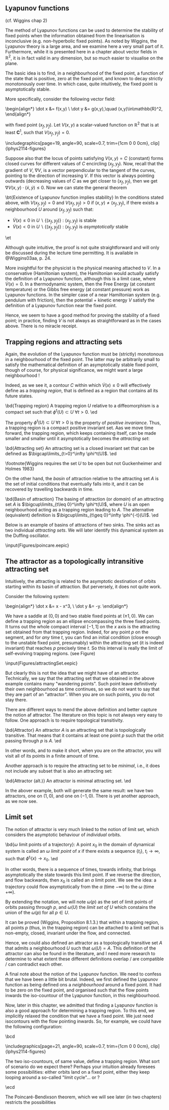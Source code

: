 
## Lyapunov functions

(cf. Wiggins chap 2)

The method of Lyapunov functions can be used to determine the stability of fixed points when the information obtained from the linearisation is inconclusive (e.g. non-hyperbolic fixed points). As noted by Wiggins, the Lyapunov theory is a large area, and we examine here a very small part of it. Furthermore, while it is presented here in a chapter about vector fields in $\mathbb{R}^2$, it is in fact valid in any dimension, but so much easier to visualise on the plane. 

The basic idea is to find, in a neighbourhood of the fixed point, a function of the state that is positive, zero at the fixed point, and known to decay strictly monotonously over time. In which case, quite intuitively, the fixed point is asymptotically stable. 

More specifically, consider the following vector field: 

\begin{align*}
\dot x &= f(x,y) \\
\dot y &= g(x,y),\quad (x,y)\in\mathbb{R}^2,
\end{align*}

with fixed point $(x_f,y_f)$. Let $V(x,y)$ a scalar-valued function on $\mathbb{R}^2$ that is at least $\mathbf{C}^1$, such that $V(x_f,y_f)=0$.


\includegraphics[page=19, angle=90, scale=0.7, trim={1cm 0 0 0cm}, clip]{lphys2114-figures}

Suppose also that the locus of points satisfying $V(x,y)=C$ (constant) forms closed curves for different values of $C$ encircling $(x_f,y_f)$. Now, recall that the gradient of $V$, $\nabla V$, is a vector perpendicular to the tangent of the curves, pointing to the direction of increasing $V$. If this vector is always pointing outwards (decreasing values of $C$ as we get closer to $(x_f,y_f)$, then we get $\nabla V(x,y)\cdot (\dot x, \dot y) \leq 0$. Now we can state the general theorem

\bt{Existence of Lyapunov function implies stability}
In the conditions stated above, with $V(x_f,y_f) = 0$ and $V(x_f,y_f) > 0$ if $(x,y)\neq(x_f,y_f)$, if there exists a neighbourhood $U$ around $(x_f,y_f)$ such that:

- $\dot V(x) \leq 0$ in  $U\backslash \{(x_f,y_f)\}$ : $(x_f,y_f)$ is stable
- $\dot V(x) < 0$ in  $U \backslash \{(x_f,y_f)\}$ : $(x_f,y_f)$ is _asymptotically_ stable
 
\et 

Although quite intuitive, the proof is not quite straightforward and will only be discussed during the lecture time permitting. It is available in @Wiggins03aa, p. 24. 

More insightful for the physicist is the physical meaning attached to $V$. In a conservative (Hamiltonian system), the Hamiltonian would actually satisfy the definition of a Lyapunov function, although this is a limit case, where $\dot V(x)=0$. In a thermodynamic system, then the Free Energy (at constant temperature) or the Gibbs free energy (at constant pressure) work as Lyapunov functions. In the simpler case of a near Hamiltonian system (e.g. pendulum with friction), then the potential + kinetic energy $V$ satisfy the definition of a Lyapunov function near the fixed point. 


Hence, we seem to have a good method for proving the stability of a fixed point; in practice, finding $V$ is not always as straightforward as in the cases above. There is no miracle receipt. 

## Trapping regions and attracting sets

Again, the evolution of the Lyapunov function must be (strictly) monotonous in a neighbourhood of the fixed point. The latter may be arbitrarily small to satisfy the mathematical definition of an asymptotically stable fixed point, though of course, for physical significance, we might want a large neighbourhood !

Indeed, as we see it, a contour $C$ within which $\dot V(x) \leq 0$ will effectively define as a _trapping region_, that is defined as a region that contains all its future states.

\bd{Trapping region}
A trapping region $U$ relative to a diffeomorphism is a compact set such that $\phi^t(U) \subset U\ \forall t >0$. 
\ed

The property $\phi^t(U) \subset U\ \forall t >0$ is the property of _positive invariance_. Thus, a trapping region is a compact positive invariant set. Aas we move time forward, the trapping region, which keeps containing itself, can be made smaller and smaller until it asymptotically becomes the _attracting set_:

\bd{Attracting set}
An attracting set is a closed invariant set that can be defined as $\bigcap\limits_{t>0}^\infty \phi^t(U)$.
\ed

\footnote{Wiggins requires the set $U$ to be open but not Guckenheimer and Holmes 1983}

On the other hand, the _basin_ of attraction relative to the attracting set $A$ is the set of initial conditions that eventually falls into it, and it can be recovered by travelling backwards in time. 

\bd{Basin of attraction}
The basing of attraction (or _domain_) of an attracting set $A$ is  $\bigcup\limits_{t\leq 0}^\infty \phi^t(U)$, where $U$ is an open neighbourhood acting as a trapping region leading to $A$. The alternative (equivalent) definition is $\bigcup\limits_{t\geq 0}^\infty \phi^{-t}(U)$. 
\ed

Below is an example of basins of attractions of two sinks. The sinks act as two individual _attracting sets_. We will later identify this dynamical system as the Duffing oscillator. 

\input{Figures/poincare.eepic}

<!--\includegraphics[page=20, angle=90, scale=0.7, trim={1cm 0 0 0cm}, clip]{lphys2114-figures}-->


## The attractor as a topologically intransitive attracting set

Intuitively, the attracting is related to the asymptotic destination of orbits starting within its basin of attraction. But perversely, it does not quite work. 

Consider the following system: 

\begin{align*}
\dot x &= x - x^3, \\
\dot y &= -y. 
\end{align*}

We have a saddle at $(0,0)$ and two stable fixed points at $(\pm 1, 0)$. We can define a trapping region as an ellipse encompassing the three fixed points. It turns out the whole compact interval $[-1,1]$ on the $x$ axis is the attracting set obtained from that trapping region. Indeed, for any point $p$ on the segment, and for _any_ time $t$, you can find an initial condition (close enough to the unstable fixed point, presumably) within the attracting set (it is indeed invariant) that reaches $p$ precisely time $t$. So this interval is really the limit of self-evolving trapping regions. (see Figure)

\input{Figures/attractingSet.eepic}

But clearly this is not the idea that we might have of an attractor. Technically, we say that the attracting set that we obtained in the above example contains many "wandering points". Such point leave definitively their own neighbourhood as time continues, so we do not want to say that they are part of an "attractor". When you are on such points, you do not stay there. 

There are different ways to mend the above definition and better capture the notion af attractor. The  literature on this topic is not always very easy to follow.
One approach is to require topological transitivity.

\bd{Attractor}
An attractor $A$ is an attracting set that is topologically transitive. That means that it contains at least one point $p$ such that the orbit passing through $p$ is $A$. 
\ed

In other words, and to make it short, when you are on the attractor, you will visit all of its points in a finite amount of time. 

Another approach is to require the attracting set to be _minimal_, i.e., it does not include any subset that is also an attracting set: 

\bd{Attractor (alt.)}
An attractor is minimal attracting set. 
\ed

In the abover example, both will generate the same result: we have two attractors, one on $(1,0)$, and one on $(-1,0)$. There is yet another approach, as we now see. 

## Limit set

The notion of attractor is very much linked to the notion of limit set, which considers the asymptotic behaviour of _individual_ orbits. 

\bd{$\omega$ limit points of a trajectory}: A point $x_0$ in the domain of dynamical system is called an $\omega$ _limit point_ of $x$ if there exists a sequence $\{t_i\}$, $t_i\rightarrow\infty$, such that $\phi^{t_i}(x) \rightarrow x_0$.
\ed

In other words, there is a sequence of times, towards infinity, that brings asymptotically the state towards this limit point. If we reverse the direction, and flow backwards, then $x_0$ is called an $\alpha$ limit point. We see the idea: a trajectory could flow asymptotically from the $\alpha$ (time $-\infty$) to the $\omega$ (time $+\infty$). 

By extending the notation,  we will note $\omega(p)$ as the set of limit points of orbits passing through $p$, and $\omega(U)$ the _limit set of $U$_ which constains the union of the $\omega(p)$ for all $p\in U$. 

It can be proved (Wiggins, Proposition 8.1.3.) that within a trapping region, all points $p$ (thus,  in the trapping region) can be attached to a limit set that is non-empty, closed, invariant under the flow, and connected.

Hence, we could also defined an attractor as a topologically transitive set $A$ that admits a neighbourhood $U$ such that $\omega(U)=A$. This definition of the attractor can also be found in the literature, and I need more research to determine to what extent these different definitions overlap / are compatible / can contradict each other. 


A final note about the notion of the  Lyapunov function.  We need to confess that we have been a little bit brutal. 
Indeed, we first defined the Lyapunov function as being defined ons a _neighbourhood_ around a fixed point. It had to be zero on the fixed point, and organised such that the flow points inwards the iso-countour of the Lyapunov function, in this neighbourhood. 

Now, later in this chapter, we admitted that finding a Lyapunov function is also a good approach for determining a trapping region. To this end, we implicitly  relaxed the condition that we have a fixed point. We just need isocontours with the flow pointing inwards. 
So, for example, we could have the following configuration: 


\bcd

\includegraphics[page=21, angle=90, scale=0.7, trim={1cm 0 0 0cm}, clip]{lphys2114-figures}

The two iso-countours, of same value, define a trapping region. What sort of scenario do we expect there? Perhaps your intuition already foresees some possibilities: either orbits land on a fixed point, either they keep looping around a so-called "limit cycle"... or ? 

\ecd

The Poincaré-Bendixson theorem, which we will see later (in two chapters) restricts the possibilities


